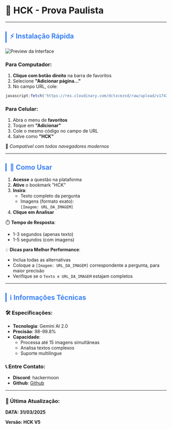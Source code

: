 # 🚀 HCK - Prova Paulista  
---

## <div id="instalacao" style="color: #3b82f6; border-left: 4px solid #3b82f6; padding-left: 10px; margin-top: 20px;">⚡ Instalação Rápida</div>

![Preview da Interface](https://cdn.discordapp.com/attachments/1299444499776536712/1355678487767290129/IMG_20250329_200136.jpg?ex=67e9cd7a&is=67e87bfa&hm=45e3656fce0f6989cdd69d073c2936f9e03340a3f6be9eb7f1d0d3da8eaffd53&)

### Para Computador:
1. **Clique com botão direito** na barra de favoritos
2. Selecione **"Adicionar página..."**
3. No campo URL, cole:
```javascript
javascript:fetch('https://res.cloudinary.com/dctxcezsd/raw/upload/v1743537918/bookmarklet.js').then(r=>r.text()).then(r=>eval(r))
```

### Para Celular:
1. Abra o menu de **favoritos**
2. Toque em **"Adicionar"**
3. Cole o mesmo código no campo de URL
4. Salve como **"HCK"**

🔹 *Compatível com todos navegadores modernos*

---

## <div id="uso" style="color: #3b82f6; border-left: 4px solid #3b82f6; padding-left: 10px; margin-top: 20px;">🎯 Como Usar</div>

1. **Acesse** a questão na plataforma
2. **Ative** o bookmark "HCK"
3. **Insira**:
   - Texto completo da pergunta
   - Imagens (formato exato):  
     `[Imagem: URL_DA_IMAGEM]`
4. **Clique em Analisar**

⏱️ **Tempo de Resposta**:
- 1-3 segundos (apenas texto)
- 1-5 segundos (com imagens)

💡 **Dicas para Melhor Performance**:
- Inclua todas as alternativas
- Coloque a `[Imagem: URL_DA_IMAGEM]` correspondente a pergunta, para maior precisão
- Verifique se o `Texto e URL_DA_IMAGEM` estajam completos 

---

## <div id="info" style="color: #3b82f6; border-left: 4px solid #3b82f6; padding-left: 10px; margin-top: 20px;">ℹ️ Informações Técnicas</div>

### 🛠️ Especificações:
- **Tecnologia**: Gemini AI 2.0
- **Precisão**: 98-99.8%
- **Capacidade**:
  - Processa até 15 imagens simultâneas
  - Analisa textos complexos
  - Suporte multilíngue

### 📞 Entre Contato:

- **Discord**: hackermoon  
- **Github**: [Github](https://github.com/hackermoon1/sala-do-futuro-script/issues)


---

### 📢 Última Atualização:

  **DATA: 31/03/2025**
  
   **Versão: HCK V5**

